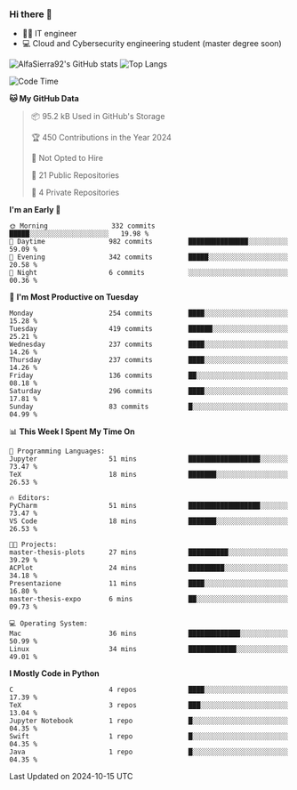 ### Hi there 👋
- 👨‍💻 IT engineer
- 💻 Cloud and Cybersecurity engineering student (master degree soon)


![AlfaSierra92's GitHub stats](https://github-readme-stats.vercel.app/api?username=AlfaSierra92&theme=nord)
![Top Langs](https://github-readme-stats.vercel.app/api/top-langs/?username=AlfaSierra92&theme=nord&layout=compact)

<!--START_SECTION:waka-->
![Code Time](http://img.shields.io/badge/Code%20Time-199%20hrs%2031%20mins-blue)

**🐱 My GitHub Data** 

> 📦 95.2 kB Used in GitHub's Storage 
 > 
> 🏆 450 Contributions in the Year 2024
 > 
> 🚫 Not Opted to Hire
 > 
> 📜 21 Public Repositories 
 > 
> 🔑 4 Private Repositories 
 > 
**I'm an Early 🐤** 

```text
🌞 Morning                332 commits         █████░░░░░░░░░░░░░░░░░░░░   19.98 % 
🌆 Daytime                982 commits         ███████████████░░░░░░░░░░   59.09 % 
🌃 Evening                342 commits         █████░░░░░░░░░░░░░░░░░░░░   20.58 % 
🌙 Night                  6 commits           ░░░░░░░░░░░░░░░░░░░░░░░░░   00.36 % 
```
📅 **I'm Most Productive on Tuesday** 

```text
Monday                   254 commits         ████░░░░░░░░░░░░░░░░░░░░░   15.28 % 
Tuesday                  419 commits         ██████░░░░░░░░░░░░░░░░░░░   25.21 % 
Wednesday                237 commits         ████░░░░░░░░░░░░░░░░░░░░░   14.26 % 
Thursday                 237 commits         ████░░░░░░░░░░░░░░░░░░░░░   14.26 % 
Friday                   136 commits         ██░░░░░░░░░░░░░░░░░░░░░░░   08.18 % 
Saturday                 296 commits         ████░░░░░░░░░░░░░░░░░░░░░   17.81 % 
Sunday                   83 commits          █░░░░░░░░░░░░░░░░░░░░░░░░   04.99 % 
```


📊 **This Week I Spent My Time On** 

```text
💬 Programming Languages: 
Jupyter                  51 mins             ██████████████████░░░░░░░   73.47 % 
TeX                      18 mins             ███████░░░░░░░░░░░░░░░░░░   26.53 % 

🔥 Editors: 
PyCharm                  51 mins             ██████████████████░░░░░░░   73.47 % 
VS Code                  18 mins             ███████░░░░░░░░░░░░░░░░░░   26.53 % 

🐱‍💻 Projects: 
master-thesis-plots      27 mins             ██████████░░░░░░░░░░░░░░░   39.29 % 
ACPlot                   24 mins             █████████░░░░░░░░░░░░░░░░   34.18 % 
Presentazione            11 mins             ████░░░░░░░░░░░░░░░░░░░░░   16.80 % 
master-thesis-expo       6 mins              ██░░░░░░░░░░░░░░░░░░░░░░░   09.73 % 

💻 Operating System: 
Mac                      36 mins             █████████████░░░░░░░░░░░░   50.99 % 
Linux                    34 mins             ████████████░░░░░░░░░░░░░   49.01 % 
```

**I Mostly Code in Python** 

```text
C                        4 repos             ████░░░░░░░░░░░░░░░░░░░░░   17.39 % 
TeX                      3 repos             ███░░░░░░░░░░░░░░░░░░░░░░   13.04 % 
Jupyter Notebook         1 repo              █░░░░░░░░░░░░░░░░░░░░░░░░   04.35 % 
Swift                    1 repo              █░░░░░░░░░░░░░░░░░░░░░░░░   04.35 % 
Java                     1 repo              █░░░░░░░░░░░░░░░░░░░░░░░░   04.35 % 
```




 Last Updated on 2024-10-15 UTC
<!--END_SECTION:waka-->

<!--
**AlfaSierra92/AlfaSierra92** is a ✨ _special_ ✨ repository because its `README.md` (this file) appears on your GitHub profile.

Here are some ideas to get you started:

- 🔭 I’m currently working on ...
- 🌱 I’m currently learning ...
- 👯 I’m looking to collaborate on ...
- 🤔 I’m looking for help with ...
- 💬 Ask me about ...
- 📫 How to reach me: ...
- 😄 Pronouns: ...
- ⚡ Fun fact: ...
-->
